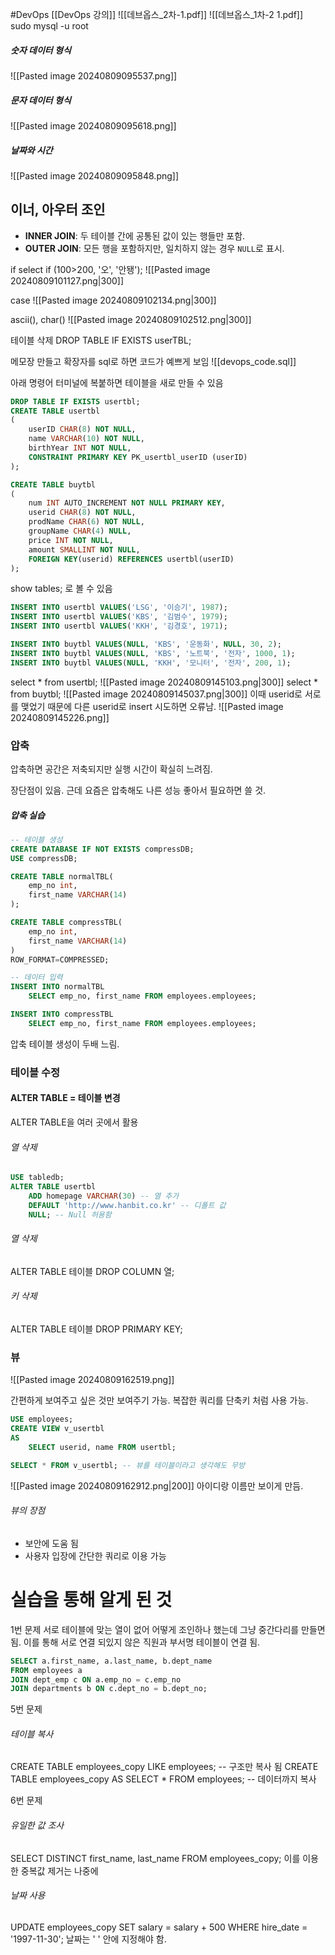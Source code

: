 #DevOps
[[DevOps 강의]]
![[데브옵스_2차-1.pdf]]
![[데브옵스_1차-2 1.pdf]]
sudo mysql -u root

##### 숫자 데이터 형식
![[Pasted image 20240809095537.png]]
##### 문자 데이터 형식
![[Pasted image 20240809095618.png]]
##### 날짜와 시간
![[Pasted image 20240809095848.png]]

## 이너, 아우터 조인
- **INNER JOIN**: 두 테이블 간에 공통된 값이 있는 행들만 포함.
- **OUTER JOIN**: 모든 행을 포함하지만, 일치하지 않는 경우 `NULL`로 표시.

if
select if (100>200, '오', '안됑');
![[Pasted image 20240809101127.png|300]]

case
![[Pasted image 20240809102134.png|300]]

ascii(), char()
![[Pasted image 20240809102512.png|300]]

테이블 삭제
DROP TABLE IF EXISTS userTBL;

메모장 만들고 확장자를 sql로 하면 코드가 예쁘게 보임 
![[devops_code.sql]]

아래 명령어 터미널에 복붙하면 테이블을 새로 만들 수 있음
```sql
DROP TABLE IF EXISTS usertbl;
CREATE TABLE usertbl
(
    userID CHAR(8) NOT NULL,
    name VARCHAR(10) NOT NULL,
    birthYear INT NOT NULL,
    CONSTRAINT PRIMARY KEY PK_usertbl_userID (userID)
);

```

```sql
CREATE TABLE buytbl
(
    num INT AUTO_INCREMENT NOT NULL PRIMARY KEY,
    userid CHAR(8) NOT NULL,
    prodName CHAR(6) NOT NULL,
    groupName CHAR(4) NULL,
    price INT NOT NULL,
    amount SMALLINT NOT NULL,
    FOREIGN KEY(userid) REFERENCES usertbl(userID)
);

```
show tables; 로 볼 수 있음
```sql
INSERT INTO usertbl VALUES('LSG', '이승기', 1987);
INSERT INTO usertbl VALUES('KBS', '김범수', 1979);
INSERT INTO usertbl VALUES('KKH', '김경호', 1971);

INSERT INTO buytbl VALUES(NULL, 'KBS', '운동화', NULL, 30, 2);
INSERT INTO buytbl VALUES(NULL, 'KBS', '노트북', '전자', 1000, 1);
INSERT INTO buytbl VALUES(NULL, 'KKH', '모니터', '전자', 200, 1);
```
select * from usertbl;
![[Pasted image 20240809145103.png|300]]
select * from buytbl;
![[Pasted image 20240809145037.png|300]]
이때 userid로 서로를 맺었기 때문에 다른 userid로 insert 시도하면 오류남.
![[Pasted image 20240809145226.png]]

### 압축
압축하면 공간은 저축되지만
실행 시간이 확실히 느려짐.

장단점이 있음. 근데 요즘은 압축해도 나른 성능 좋아서 필요하면 쓸 것.

##### 압축 실습
```sql
-- 테이블 생성
CREATE DATABASE IF NOT EXISTS compressDB;
USE compressDB;

CREATE TABLE normalTBL( 
    emp_no int, 
    first_name VARCHAR(14)
);

CREATE TABLE compressTBL( 
    emp_no int, 
    first_name VARCHAR(14)
)
ROW_FORMAT=COMPRESSED;

-- 데이터 입력
INSERT INTO normalTBL
    SELECT emp_no, first_name FROM employees.employees;

INSERT INTO compressTBL
    SELECT emp_no, first_name FROM employees.employees;
```
압축 테이블 생성이 두배 느림.

### 테이블 수정
#### ALTER TABLE = 테이블 변경
ALTER TABLE을 여러 곳에서 활용
###### 열 삭제
```SQL
USE tabledb;
ALTER TABLE usertbl
    ADD homepage VARCHAR(30) -- 열 추가
    DEFAULT 'http://www.hanbit.co.kr' -- 디폴트 값
    NULL; -- Null 허용함
```
###### 열 삭제
ALTER TABLE 테이블
	DROP COLUMN 열;
###### 키 삭제
ALTER TABLE 테이블
	DROP PRIMARY KEY;
### 뷰
![[Pasted image 20240809162519.png]]

간편하게 보여주고 싶은 것만 보여주기 가능.
복잡한 쿼리를 단축키 처럼 사용 가능.
```SQL
USE employees;
CREATE VIEW v_usertbl
AS
    SELECT userid, name FROM usertbl;
```
```SQL
SELECT * FROM v_usertbl; -- 뷰를 테이블이라고 생각해도 무방
```
![[Pasted image 20240809162912.png|200]]
아이디랑 이름만 보이게 만듬.
###### 뷰의 장점
- 보안에 도움 됨
- 사용자 입장에 간단한 쿼리로 이용 가능


# 실습을 통해 알게 된 것
1번 문제
서로 테이블에 맞는 열이 없어 어떻게 조인하나 했는데
그냥 중간다리를 만들면 됨.
이를 통해 서로 연결 되있지 않은 직원과 부서명 테이블이 연결 됨.
```sql
SELECT a.first_name, a.last_name, b.dept_name
FROM employees a
JOIN dept_emp c ON a.emp_no = c.emp_no
JOIN departments b ON c.dept_no = b.dept_no;

```

5번 문제
###### 테이블 복사
CREATE TABLE employees_copy LIKE employees; -- 구조만 복사 됨
CREATE TABLE employees_copy AS SELECT * FROM employees; -- 데이터까지 복사

6번 문제
###### 유일한 값 조사
SELECT DISTINCT first_name, last_name  FROM employees_copy;
이를 이용한 중복값 제거는 나중에

###### 날짜 사용
UPDATE employees_copy
SET salary = salary + 500
WHERE hire_date = '1997-11-30';
날짜는 '  ' 안에 지정해야 함.